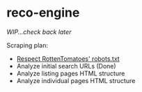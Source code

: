 # reco-engine

_WIP...check back later_

Scraping plan:
- [Respect RottenTomatoes' robots.txt](https://www.rottentomatoes.com/robots.txt)
- Analyze initial search URLs (Done)
- Analyze listing pages HTML structure
- Analyze individual pages HTML structure
